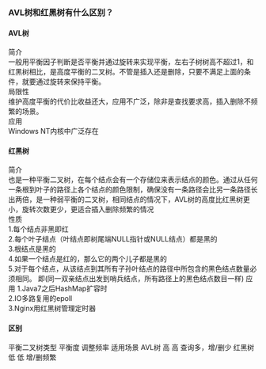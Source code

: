 ### AVL树和红黑树有什么区别？

#### AVL树
简介  
一般用平衡因子判断是否平衡并通过旋转来实现平衡，左右子树树高不超过1，和红黑树相比，是高度平衡的二叉树。不管是插入还是删除，只要不满足上面的条件，就要通过旋转来保持平衡。  
局限性  
维护高度平衡的代价比收益还大，应用不广泛，除非是查找要求高，插入删除不频繁的场景。  
应用  
Windows NT内核中广泛存在

#### 红黑树
简介  
也是一种平衡二叉树，在每个结点会有一个存储位来表示结点的颜色。通过从任何一条根到叶子的路径上各个结点的颜色限制，确保没有一条路径会比另一条路径长出两倍，是一种弱平衡的二叉树，相同结点的情况下，AVL树的高度比红黑树更小，旋转次数更少，更适合插入删除频繁的情况  
性质  
1.每个结点非黑即红  
2.每个叶子结点（叶结点即树尾端NULL指针或NULL结点）都是黑的  
3.根结点是黑的  
4.如果一个结点是红的，那么它的两个儿子都是黑的  
5.对于每个结点，从该结点到其所有子孙叶结点的路径中所包含的黑色结点数量必须相同。 即(同一双亲结点出发到哨兵结点，所有路径上的黑色结点数目一样) 
应用
1.Java7之后HashMap扩容时  
2.IO多路复用的epoll  
3.Nginx用红黑树管理定时器
#### 区别
平衡二叉树类型	平衡度	调整频率	适用场景
AVL树	        高	    高	    查询多，增/删少
红黑树	        低	    低	    增/删频繁